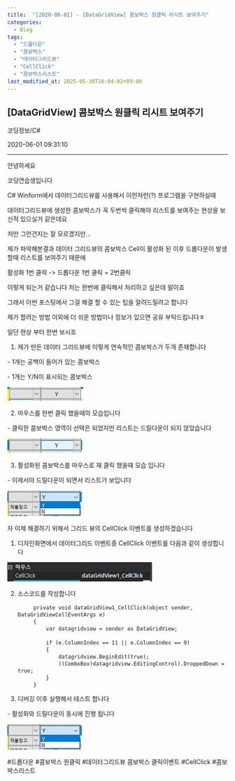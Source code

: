 ```yaml
---
title:  "[2020-06-01] - [DataGridView] 콤보박스 원클릭 리시트 보여주기"
categories:
  - Blog
tags:
  - "드롭다운"
  - "콤보박스"
  - "데이터그리드뷰"
  - "CellClick"
  - "콤보박스리스트"
last_modified_at: 2025-05-30T16:04:02+09:00
---
```


## [DataGridView] 콤보박스 원클릭 리시트 보여주기

코딩정보/C#

2020-06-01 09:31:10

* * *

안녕하세요

코딩연습생입니다

C# Winform에서 데이터그리드뷰를 사용해서 이런저런(?) 프로그램을 구현하실때

데이터그리드뷰에 생성한 콤보박스가 꼭 두번씩 클릭해야 리스트를 보여주는 현상을 보신적 있으실거 같은데요

저만 그런건지는 잘 모르겠지만...

제가 파악해본결과 데이터 그리드뷰의 콤보박스 Cell이 활성화 된 이후 드롭다운이 발생할때 리스트를 보여주기 때문에

활성화 1번 클릭 -> 드롭다운 1번 클릭 = 2번클릭

이렇게 되는거 같습니다 저는 한번에 클릭해서 처리하고 싶은데 말이죠

그래서 이번 포스팅에서 그걸 해결 할 수 있는 팁을 알려드릴려고 합니다

제가 할려는 방법 이외에 더 쉬운 방법이나 정보가 있으면 공유 부탁드립니다ㅎ

일단 현상 부터 한번 보시죠

1) 제가 만든 데이터 그리드뷰에 이렇게 연속적인 콤보박스가 두개 존재합니다

\- 1개는 공백이 들어가 있는 콤보박스

\- 1개는 Y/N이 표시되는 콤보박스

![](/assets/images/datagridview_콤보박스_원클릭_리시트_보여주기/img.jpg)

2) 마우스를 한번 클릭 했을때의 모습입니다

\- 클릭한 콤보박스 영역이 선택은 되었지만 리스트는 드릴다운이 되지 않았습니다

![](/assets/images/datagridview_콤보박스_원클릭_리시트_보여주기/img_1.jpg)

3) 활성화된 콤보박스를 마우스로 재 클릭 했을때 모습 입니다

\- 이제서야 드릴다운이 되면서 리스트가 보입니다

![](/assets/images/datagridview_콤보박스_원클릭_리시트_보여주기/img_2.jpg)

자 이제 해결하기 위해서 그리드 뷰의 CellClick 이벤트를 생성하겠습니다

1) 디자인화면에서 데이터그리드 이벤트중 CellClick 이벤트를 다음과 같이 생성합니다

![](/assets/images/datagridview_콤보박스_원클릭_리시트_보여주기/img.png)

2) 소스코드를 작성합니다

    
    
            private void dataGridView1_CellClick(object sender, DataGridViewCellEventArgs e)
            {
                var datagridview = sender as DataGridView;
    
                if (e.ColumnIndex == 11 || e.ColumnIndex == 9)
                {
                    datagridview.BeginEdit(true);
                    ((ComboBox)datagridview.EditingControl).DroppedDown = true;
                }
            }

3) 디버깅 이후 실행해서 테스트 합니다

\- 활성화와 드릴다운이 동시에 진행 됩니다

![](/assets/images/datagridview_콤보박스_원클릭_리시트_보여주기/img_3.jpg)

  

#드롭다운 #콤보박스 원클릭 #데이터그리드뷰 콤보박스 클릭이벤트 #CellClick #콤보박스리스트


